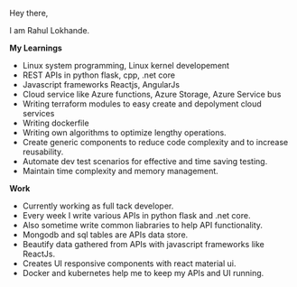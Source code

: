 Hey there,

I am Rahul Lokhande. 

**My Learnings**
- Linux system programming, Linux kernel developement
- REST APIs in python flask, cpp, .net core
- Javascript frameworks Reactjs, AngularJs
- Cloud service like Azure functions, Azure Storage, Azure Service bus
- Writing terraform modules to easy create and depolyment cloud services 
- Writing dockerfile
- Writing own algorithms to optimize lengthy operations.
- Create generic components to reduce code complexity and to increase reusability.
- Automate dev test scenarios for effective and time saving testing.
- Maintain time complexity and memory management.

**Work**
- Currently working as full tack developer.
- Every week I write various APIs in python flask and .net core.
- Also sometime write common liabraries to help API functionality.
- Mongodb and sql tables are APIs data store.
- Beautify data gathered from APIs with javascript frameworks like ReactJs.
- Creates UI responsive components with react material ui.
- Docker and kubernetes help me to keep my APIs and UI running. 
